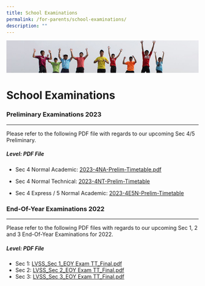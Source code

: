 ```yaml
---
title: School Examinations
permalink: /for-parents/school-examinations/
description: ""
---
```

![](/images/Banner.jpg)

School Examinations
===================
### Preliminary Examinations 2023
-----------------------------

Please refer to the following PDF file with regards to our upcoming Sec 4/5 Preliminary.

##### Level: PDF File

* Sec 4 Normal Academic: [2023-4NA-Prelim-Timetable.pdf](/files/Exam%20Related%20Matters/2023-4na-prelim%20timetable.pdf)

* Sec 4 Normal Technical: [2023-4NT-Prelim-Timetable](/files/Exam%20Related%20Matters/2023-4nt-prelim%20timetable.pdf)

* Sec 4 Express / 5 Normal Academic: [2023-4E5N-Prelim-Timetable](/files/Exam%20Related%20Matters/2023-4e5n-prelim%20timetable.pdf)




### End-Of-Year Examinations 2022
-----------------------------

  
Please refer to the following PDF files with regards to our upcoming Sec 1, 2 and 3 End-Of-Year Examinations for 2022.

##### Level: PDF File

* Sec 1: [LVSS_Sec 1_EOY Exam TT_Final.pdf](/files/LVSS_Sec%201_EOY%20Exam%20TT_Final.pdf)
* Sec 2: [LVSS_Sec 2_EOY Exam TT_Final.pdf](/files/LVSS_Sec%202_EOY%20Exam%20TT_Final.pdf)
* Sec 3: [LVSS_Sec 3_EOY Exam TT_Final.pdf ](/files/LVSS_Sec%203_EOY%20Exam%20TT_Final.pdf)